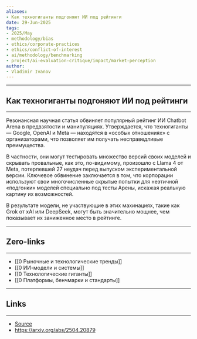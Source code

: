 ```yaml
---
aliases: 
- Как техногиганты подгоняют ИИ под рейтинги 
date: 29-Jun-2025
tags:
- 2025/May
- methodology/bias
- ethics/corporate-practices
- ethics/conflict-of-interest
- ai/methodology/benchmarking
- project/ai-evaluation-critique/impact/market-perception
author:
- Vladimir Ivanov
---
```

-----
##  Как техногиганты подгоняют ИИ под рейтинги 
-----
Резонансная научная статья обвиняет популярный рейтинг ИИ Chatbot Arena в предвзятости и манипуляциях. Утверждается, что техногиганты — Google, OpenAI и Meta — находятся в «особых отношениях» с организаторами, что позволяет им получать несправедливые преимущества.

В частности, они могут тестировать множество версий своих моделей и скрывать провальные, как это, по-видимому, произошло с Llama 4 от Meta, потерпевшей 27 неудач перед выпуском экспериментальной версии. Ключевое обвинение заключается в том, что корпорации используют свои многочисленные скрытые попытки для неэтичной «подгонки» моделей специально под тесты Арены, искажая реальную картину их возможностей.

В результате модели, не участвующие в этих махинациях, такие как Grok от xAI или DeepSeek, могут быть значительно мощнее, чем показывает их заниженное место в рейтинге.

---
## Zero-links
---
- [[0 Рыночные и технологические тренды]]
- [[0 ИИ-модели и системы]]
- [[0 Технологические гиганты]]
- [[0 Платформы, бенчмарки и стандарты]]

---
## Links
---
- [Source](https://t.me/turboproject/1644)
- https://arxiv.org/abs/2504.20879